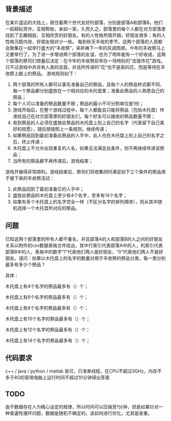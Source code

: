 ## 背景描述
在某片遥远的大陆上，居住着两个世代友好的部落，分别是部落A和部落B。他们一起耕耘劳作，互相帮助，亲如一家。久而久之，部落里的每个人都在对方部落里找到了志趣相投，互相欣赏的好朋友。有的人性格热情开朗，好朋友很多；有的人性格沉稳内敛，好朋友相对少一些。
每到秋天丰收的季节，这两个部落的人民都会聚集在一起举行盛大的“丰收祭”，来祈祷下一年的风调雨顺。今年的丰收祭马上又要举行了。为了进一步增进两个部落的友谊，也为了明年能有一个好收成，这两个部落的祭司们商量后决定：在今年的丰收祭前举办一场特别的“击鼓传花”游戏。只不过游戏中并非有人真的击鼓，并且所传递的“花”也不是真的花，而是等待在丰收祭上献上的祭品。
游戏规则如下：
1. 两个部落的所有人都可以事先准备自己的祭品，且每个人的祭品样式都不同，每一个祭品都分别盛放在一个相对应的木托盘里；准备此祭品的人熟悉自己的祭品；
2. 每个人可以准备的祭品数量不限；祭品的最小不可分割单位是1份；
3. 游戏开始后，在整个游戏过程中，每个人都能且只能将祭品（包括木托盘）传递给自己在对方部落里的好朋友们，每个好友可以接收的祭品数量不限；
4. 收到祭品的人必须在盛放此祭品的木托盘上刻上自己的名字（代表留下自己美好的祝愿），随后按按照上一条规则，继续传递；
5. 如果祭品回到最初准备此祭品的人手中，此人也在木托盘上刻上自己的名字之后，终止传递；
6. 木托盘上不允许出现重复的人名，如果无法满足此条件，则不再继续传递该祭品；
7. 当所有的祭品都不再传递后，游戏结束；

游戏开展得非常顺利。游戏结束后，祭司们将收集同时满足如下三个条件的祭品用于接下来的丰收祭活动：
1. 此祭品回到了最初准备它的人手中；
2. 盛放此祭品的木托盘上至少有4个名字，至多有14个名字；
3. 如果有多个木托盘上的名字完全一样（不区分名字的排列顺序），则从其中随机选择一个木托盘所对应的祭品。

## 问题
已知这两个部落里的所有人都不重名，并且部落A的人和部落B的人之间的好朋友关系以附件的csv数据表格文件给出，其中行索引代表部落A中的人，列索引代表部落B中的人，表格中的数字“1”代表他们两人是好朋友，“0”代表他们两人不是好朋友。请问：如果以木托盘上的名字的数量对用于丰收祭的祭品分类，每一类分别最多有多少个祭品？

具体：

木托盘上有4个名字的祭品最多有（）个；

木托盘上有6个名字的祭品最多有（）个；

木托盘上有8个名字的祭品最多有（）个；

木托盘上有10个名字的祭品最多有（）个；

木托盘上有12个名字的祭品最多有（）个；

木托盘上有14个名字的祭品最多有（）个；

## 代码要求

c++ / java / python / matlab 皆可，只准单线程，在CPU不超过3GHz，内存不多于8G的家用电脑上运行时间不超过10分钟得出答案

## TODO

由于数据存在人为精心设定的规律，所以时间可以压缩至1分钟，但是如果针对一种普遍性搜环问题，数据是随机不确定的，该如何进行优化，尤其是查重。
